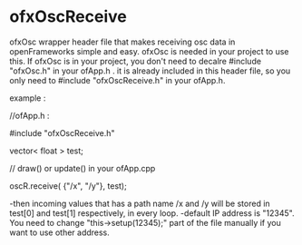 # ofxOscReceive

ofxOsc wrapper header file that makes receiving osc data in openFrameworks simple and easy.
ofxOsc is needed in your project to use this. If ofxOsc is in your project, you don't need to decalre #include "ofxOsc.h" in your ofApp.h . it is already included in this header file, so you only need to #include "ofxOscReceive.h" in your ofApp.h.


example :

//ofApp.h :

#include "ofxOscReceive.h"

vector< float > test;

// draw() or update() in your ofApp.cpp

oscR.receive( {"/x", "/y"}, test);

-then incoming values that has a path name /x and /y will be stored in test[0] and test[1] respectively, in every loop.
-default IP address is "12345". You need to change "this->setup(12345);" part of the file manually if you want to use other address. 
